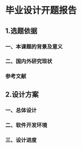 # 毕业设计开题报告

## 1.选题依据

### 一、本课题的背景及意义



### 二、国内外研究现状

### 参考文献

## 2.设计方案

### 一、总体设计

### 二、软件开发环境

### 三、设计进度

